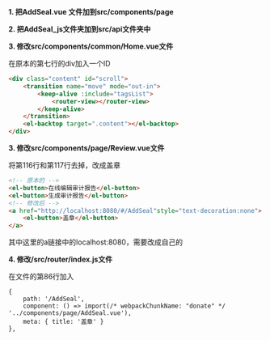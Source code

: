 **1. 把AddSeal.vue 文件加到src/components/page**

**2. 把AddSeal_js文件夹加到src/api文件夹中**

**3. 修改src/components/common/Home.vue文件**

在原本的第七行的div加入一个ID

```html
<div class="content" id="scroll">
	<transition name="move" mode="out-in">
		<keep-alive :include="tagsList">
			<router-view></router-view>
		</keep-alive>
	</transition>
	<el-backtop target=".content"></el-backtop>
</div>
```

**3. 修改src/components/page/Review.vue文件**

将第116行和第117行去掉，改成盖章

```html
<!-- 原本的 -->
<el-button>在线编辑审计报告</el-button>
<el-button>生成审计报告</el-button>
<!-- 修改后 -->
<a href="http://localhost:8080/#/AddSeal"style="text-decoration:none">
	<el-button>盖章</el-button>
</a>
```

其中这里的a链接中的localhost:8080，需要改成自己的

**4. 修改/src/router/index.js文件**

在文件的第86行加入

```
{
	path: '/AddSeal',
	component: () => import(/* webpackChunkName: "donate" */ '../components/page/AddSeal.vue'),
	meta: { title: '盖章' }
},
```

